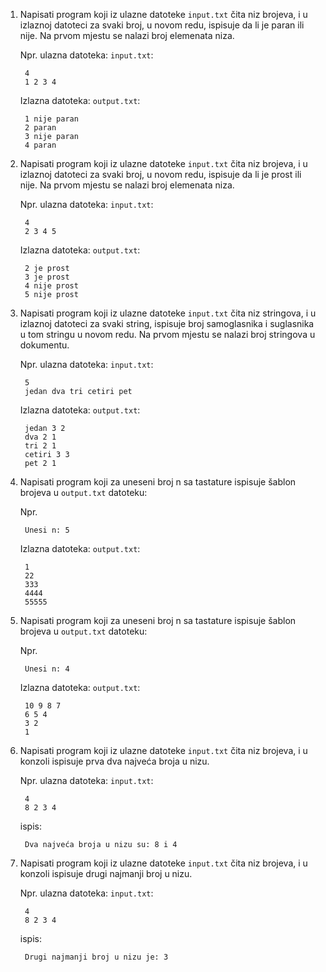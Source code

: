 1. Napisati program koji iz ulazne datoteke `input.txt` čita niz brojeva, i u izlaznoj datoteci za svaki broj, u novom redu, ispisuje da li je paran ili nije. Na prvom mjestu se nalazi broj elemenata niza.

    Npr. 
    ulazna datoteka: `input.txt`:
    
        4
        1 2 3 4
    
    Izlazna datoteka: `output.txt`:
        
        1 nije paran
        2 paran
        3 nije paran
        4 paran

1. Napisati program koji iz ulazne datoteke `input.txt` čita niz brojeva, i u izlaznoj datoteci za svaki broj, u novom redu, ispisuje da li je prost ili nije. Na prvom mjestu se nalazi broj elemenata niza.

    Npr. 
    ulazna datoteka: `input.txt`:
    
        4
        2 3 4 5
    
    Izlazna datoteka: `output.txt`:
        
        2 je prost
        3 je prost
        4 nije prost
        5 nije prost

1. Napisati program koji iz ulazne datoteke `input.txt` čita niz stringova, i u izlaznoj datoteci za svaki string, ispisuje broj samoglasnika i suglasnika u tom stringu u novom redu. Na prvom mjestu se nalazi broj stringova u dokumentu.

    Npr. 
    ulazna datoteka: `input.txt`:
    
        5
        jedan dva tri cetiri pet
    
    Izlazna datoteka: `output.txt`:
        
        jedan 3 2
        dva 2 1
        tri 2 1
        cetiri 3 3
        pet 2 1

1. Napisati program koji za uneseni broj n sa tastature ispisuje  šablon brojeva u `output.txt` datoteku:

    Npr. 
    
        Unesi n: 5
    
    Izlazna datoteka: `output.txt`:
        
        1                  
        22                
        333               
        4444              
        55555 
        
1. Napisati program koji za uneseni broj n sa tastature ispisuje šablon brojeva u `output.txt` datoteku:

    Npr. 
    
        Unesi n: 4
    
    Izlazna datoteka: `output.txt`:
        
        10 9 8 7
        6 5 4
        3 2
        1
        
1. Napisati program koji iz ulazne datoteke `input.txt` čita niz brojeva, i u konzoli ispisuje prva dva najveća broja u nizu.

    Npr. 
    ulazna datoteka: `input.txt`:
    
        4
        8 2 3 4
    
    ispis:
    
        Dva najveća broja u nizu su: 8 i 4
        
1. Napisati program koji iz ulazne datoteke `input.txt` čita niz brojeva, i u konzoli ispisuje drugi najmanji broj u nizu.

    Npr. 
    ulazna datoteka: `input.txt`:
    
        4
        8 2 3 4
    
    ispis:  
    
        Drugi najmanji broj u nizu je: 3